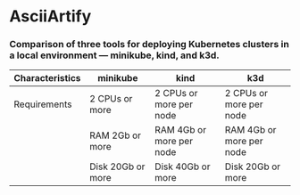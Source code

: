 # AsciiArtify
### Comparison of three tools for deploying Kubernetes clusters in a local environment — minikube, kind, and k3d.

| Characteristics  |     minikube      |           kind           |            k3d           |
| ---------------- | ----------------- |------------------------- |------------------------- |
| Requirements     | 2 CPUs or more    | 2 CPUs or more per node  | 2 CPUs or more per node  |
|                  | RAM 2Gb or more   | RAM 4Gb or more per node | RAM 4Gb or more per node |
|                  | Disk 20Gb or more | Disk 40Gb or more        | Disk 20Gb or more        |
